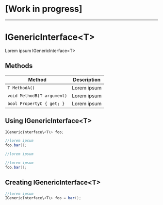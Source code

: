 # [Work in progress]

---

# IGenericInterface\<T\>

Lorem ipsum IGenericInterface\<T\>

## Methods

Method | Description
--- | ---
`T MethodA()` | Lorem ipsum
`void MethodB(T argument)` | Lorem ipsum
`bool PropertyC { get; }` | Lorem ipsum

## Using IGenericInterface\<T\>

```csharp
IGenericInterface\<T\> foo;

//lorem ipsum
foo.bar();

//lorem ipsum

//lorem ipsum
foo.bar();
```

## Creating IGenericInterface\<T\>

```csharp
//lorem ipsum
IGenericInterface\<T\> foo = bar();
```
